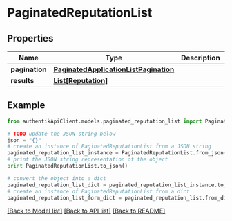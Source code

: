 # PaginatedReputationList


## Properties
Name | Type | Description | Notes
------------ | ------------- | ------------- | -------------
**pagination** | [**PaginatedApplicationListPagination**](PaginatedApplicationListPagination.md) |  | 
**results** | [**List[Reputation]**](Reputation.md) |  | 

## Example

```python
from authentikApiClient.models.paginated_reputation_list import PaginatedReputationList

# TODO update the JSON string below
json = "{}"
# create an instance of PaginatedReputationList from a JSON string
paginated_reputation_list_instance = PaginatedReputationList.from_json(json)
# print the JSON string representation of the object
print PaginatedReputationList.to_json()

# convert the object into a dict
paginated_reputation_list_dict = paginated_reputation_list_instance.to_dict()
# create an instance of PaginatedReputationList from a dict
paginated_reputation_list_form_dict = paginated_reputation_list.from_dict(paginated_reputation_list_dict)
```
[[Back to Model list]](../README.md#documentation-for-models) [[Back to API list]](../README.md#documentation-for-api-endpoints) [[Back to README]](../README.md)



